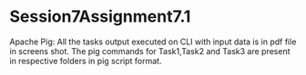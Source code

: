 # Session7Assignment7.1
Apache Pig: All the tasks output executed on CLI with input data is in pdf file in screens shot. The pig commands for Task1,Task2 and Task3 are present in respective folders in pig script format.
